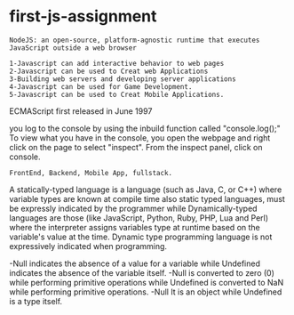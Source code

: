 # first-js-assignment
<!-- 1)• What runs JavaScript outside the browser ? -->
    NodeJS: an open-source, platform-agnostic runtime that executes JavaScript outside a web browser

<!-- 2)• Name 5 things Javascript can do. -->
    1-Javascript can add interactive behavior to web pages
    2-Javascript can be used to Creat web Applications
    3-Building web servers and developing server applications
    4-Javascript can be used for Game Development.
    5-Javascript can be used to Creat Mobile Applications.

<!-- 3)• When was ECMAScript first released ? -->
   ECMAScript first released in June 1997

<!-- 4)• How do you log to the console? -->
   you log to the console by using the inbuild function called "console.log();"
   To view what you have in the console, you open the webpage and right click on the page to select "inspect". From the inspect panel, click on console.

<!-- 5)• List the tech fields that use JavaScript, for example FrontEnd. -->
    FrontEnd, Backend, Mobile App, fullstack.

<!-- 6)• Differentiate between Statically typed and Dynamically typed programming languages and give examples of languages that fall under each category -->
A statically-typed language is a language (such as Java, C, or C++) where variable types are known at compile time also static typed  languages, must be expressly indicated by the programmer while Dynamically-typed languages are those (like JavaScript, Python, Ruby, PHP, Lua and Perl) where the interpreter assigns variables type at runtime based on the variable's value at the time. Dynamic type programming language is not expressively indicated when programming.


<!-- 7)• Differentiate between the JavaScript data types ‘null’ and ‘undefined&nbsp; -->
-Null indicates the absence of a value for a variable while	 Undefined indicates the absence of the variable itself.
-Null is converted to zero (0) while performing primitive operations while Undefined is converted to NaN while performing primitive operations.
-Null It is an object while Undefined is a type itself.

	
                        
